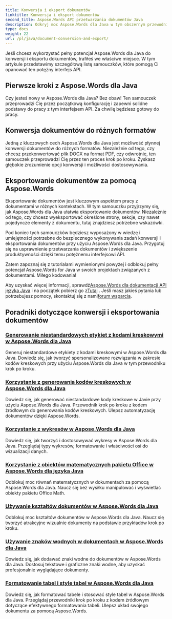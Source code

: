 ```yaml
---
title: Konwersja i eksport dokumentów
linktitle: Konwersja i eksport dokumentów
second_title: Aspose.Words API przetwarzania dokumentów Java
description: Odkryj moc Aspose.Words dla Java w tym obszernym przewodniku. Dowiedz się, jak bez wysiłku konwertować i eksportować dokumenty.
type: docs
weight: 22
url: /pl/java/document-conversion-and-export/
---
```


Jeśli chcesz wykorzystać pełny potencjał Aspose.Words dla Java do konwersji i eksportu dokumentów, trafiłeś we właściwe miejsce. W tym artykule przedstawimy szczegółową listę samouczków, które pomogą Ci opanować ten potężny interfejs API.

## Pierwsze kroki z Aspose.Words dla Java
Czy jesteś nowy w Aspose.Words dla Java? Bez obaw! Ten samouczek przeprowadzi Cię przez początkową konfigurację i zapewni solidne podstawy do pracy z tym interfejsem API. Za chwilę będziesz gotowy do pracy.

## Konwersja dokumentów do różnych formatów
Jedną z kluczowych cech Aspose.Words dla Java jest możliwość płynnej konwersji dokumentów do różnych formatów. Niezależnie od tego, czy chcesz przekonwertować plik DOCX na format PDF, czy odwrotnie, ten samouczek przeprowadzi Cię przez ten proces krok po kroku. Zyskasz głębokie zrozumienie opcji konwersji i możliwości dostosowywania.

## Eksportowanie dokumentów za pomocą Aspose.Words
Eksportowanie dokumentów jest kluczowym aspektem pracy z dokumentami w różnych kontekstach. W tym samouczku przyjrzymy się, jak Aspose.Words dla Java ułatwia eksportowanie dokumentów. Niezależnie od tego, czy chcesz wyeksportować określone strony, sekcje, czy nawet pojedyncze elementy z dokumentu, tutaj znajdziesz potrzebne wskazówki.

Pod koniec tych samouczków będziesz wyposażony w wiedzę i umiejętności potrzebne do bezpiecznego wykonywania zadań konwersji i eksportowania dokumentów przy użyciu Aspose.Words dla Java. Przygotuj się na usprawnienie przetwarzania dokumentów i zwiększenie produktywności dzięki temu potężnemu interfejsowi API.

Zatem zapoznaj się z tutorialami wymienionymi powyżej i odblokuj pełny potencjał Aspose.Words for Java w swoich projektach związanych z dokumentami. Miłego kodowania!

 Aby uzyskać więcej informacji, sprawdź[Aspose.Words dla dokumentacji API języka Java](https://reference.aspose.com/words/java/) i na początek pobierz go z[Tutaj](https://releases.aspose.com/words/java/) . Jeśli masz jakieś pytania lub potrzebujesz pomocy, skontaktuj się z nami[forum wsparcia](https://forum.aspose.com/).

## Poradniki dotyczące konwersji i eksportowania dokumentów
### [Generowanie niestandardowych etykiet z kodami kreskowymi w Aspose.Words dla Java](./generating-custom-barcode-labels/)
Generuj niestandardowe etykiety z kodami kreskowymi w Aspose.Words dla Java. Dowiedz się, jak tworzyć spersonalizowane rozwiązania w zakresie kodów kreskowych przy użyciu Aspose.Words dla Java w tym przewodniku krok po kroku.
### [Korzystanie z generowania kodów kreskowych w Aspose.Words dla Java](./using-barcode-generation/)
Dowiedz się, jak generować niestandardowe kody kreskowe w Javie przy użyciu Aspose.Words dla Java. Przewodnik krok po kroku z kodem źródłowym do generowania kodów kreskowych. Ulepsz automatyzację dokumentów dzięki Aspose.Words.
### [Korzystanie z wykresów w Aspose.Words dla Java](./using-charts/)
Dowiedz się, jak tworzyć i dostosowywać wykresy w Aspose.Words dla Java. Przeglądaj typy wykresów, formatowanie i właściwości osi do wizualizacji danych.
### [Korzystanie z obiektów matematycznych pakietu Office w Aspose.Words dla języka Java](./using-office-math-objects/)
Odblokuj moc równań matematycznych w dokumentach za pomocą Aspose.Words dla Java. Naucz się bez wysiłku manipulować i wyświetlać obiekty pakietu Office Math.
### [Używanie kształtów dokumentów w Aspose.Words dla Java](./using-document-shapes/)
Odblokuj moc kształtów dokumentów w Aspose.Words dla Java. Naucz się tworzyć atrakcyjne wizualnie dokumenty na podstawie przykładów krok po kroku.
### [Używanie znaków wodnych w dokumentach w Aspose.Words dla Java](./using-watermarks-to-documents/)
Dowiedz się, jak dodawać znaki wodne do dokumentów w Aspose.Words dla Java. Dostosuj tekstowe i graficzne znaki wodne, aby uzyskać profesjonalnie wyglądające dokumenty.
### [Formatowanie tabel i style tabel w Aspose.Words dla Java](./formatting-tables-and-table-styles/)
Dowiedz się, jak formatować tabele i stosować style tabel w Aspose.Words dla Java. Przeglądaj przewodniki krok po kroku z kodem źródłowym dotyczące efektywnego formatowania tabeli. Ulepsz układ swojego dokumentu za pomocą Aspose.Words.